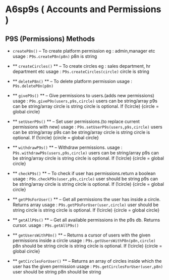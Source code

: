 A6sp9s ( Accounts  and  Permissions )
==================================================

P9S (Permissions) Methods
-------------------------

*   ``` createP8n() ``` – To create platform permission
eg : admin,manager etc
usage : ``` P9s.createP8n(p8n) ```
p8n is string


*   ** ``` createCircles() ``` ** – To create circles
eg : sales department, hr department etc
usage : ``` P9s.createCircles(circle) ```
circle is string


*   ** ``` deleteP8n() ``` ** – To delete platform permission
usage : ``` P9s.deleteP8n(p8n) ```


*   ** ``` giveP9s() ``` ** – Give permissions to users.(adds new permissions)
usage : ``` P9s.giveP9s(users,p9s,circle) ```
users can be string/array
p9s can be string/array
circle is string
circle is optional. If (!circle) {circle = global circle}


*   ** ``` setUserP9s() ``` ** – Set user permissions.(to replace current permissions with new)
usage : ``` P9s.setUserP9s(users,p9s,circle) ```
users can be string/array
p9s can be string/array
circle is string
circle is optional. If (!circle) {circle = global circle}


*   ** ``` withdrawP9s() ``` ** – Withdraw permissions.
usage : ``` P9s.withdrawP9s(users,p9s,circle) ```
users can be string/array
p9s can be string/array
circle is string
circle is optional. If (!circle) {circle = global circle}


*   ** ``` checkP9s() ``` ** – To check if user has permissions.return a boolean
usage : ``` P9s.checkP9s(user,p9s,circle) ```
user should be string
p9s can be string/array
circle is string
circle is optional. If (!circle) {circle = global circle}

*   ** ``` getP9sForUser() ``` ** – Get all permissions the user has inside  a circle. Returns array
usage : ``` P9s.getP9sForUser(user,circle) ```
user should be string
circle is string
circle is optional. If (!circle) {circle = global circle}


*   ** ``` getAllP9s() ``` ** – Get all available permissions in the p9s db. Returns cursor.
usage : ``` P9s.getAllP9s() ```


*   ** ``` getUsersWithP8n() ``` ** – Returns a cursor of users with the given permissions inside a circle
usage : ``` P9s.getUsersWithP8n(p8n,circle) ```
p8n should be string
circle is string
circle is optional. If (!circle) {circle = global circle}


*   ** ``` getCirclesForUser() ``` ** – Returns an array of circles inside which the user has the given permission
usage : ``` P9s.getCirclesForUser(user,p8n) ```
user should be string
p8n should be string

